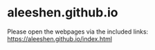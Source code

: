 # aleeshen.github.io
Please open the webpages via the included links:
https://aleeshen.github.io/index.html
